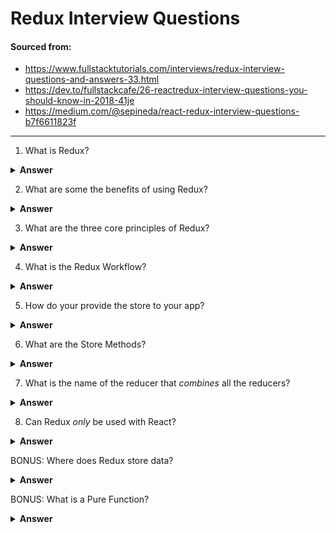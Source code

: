 # Redux Interview Questions

#### Sourced from:

- https://www.fullstacktutorials.com/interviews/redux-interview-questions-and-answers-33.html
- https://dev.to/fullstackcafe/26-reactredux-interview-questions-you-should-know-in-2018-41je
- https://medium.com/@sepineda/react-redux-interview-questions-b7f6611823f

---

1. What is Redux?

<details>
<summary><b>Answer</b></summary>
<p>
Redux is a javascript library for managing application state.
</p>
</details>

2. What are some the benefits of using Redux?

<details>
<summary><b>Answer</b></summary>
<p>

1. Single-Source of Truth
2. Predictable State
3. No need to lift State "up"
4. Debugging enhancements via the Redux Dev Tools
5. Separates logic from components

</p>
</details>

3. What are the three core principles of Redux?

<details>
<summary><b>Answer</b></summary>
<p>

- The state of your application is stored in an object tree within a single store, aka "Single Source of Truth"
- State is immutable. You can only make changes by emitting an action.
- Changes, actions that transform state, are made using Pure Reducers.

</p>
</details>

4. What is the Redux Workflow?

<details>
<summary><b>Answer</b></summary>
<p>

- Store - Where you keep your application data
- Dispatch - **Actions** are dispatched by events
- Reducers - Pure functions that take previous state + action and return a new state
- Subscribe - Components can subscribe to the store for actions or state

</p>
</details>

5. How do your provide the store to your app?

<details>
<summary><b>Answer</b></summary>
<p>

- Wrap your `<App>` component in the `<Provider>` component.
- Pass the `store` as a prop to your `<Provider>` component:
  - `<Provider store={store}>`

</p>
</details>

6. What are the Store Methods?

<details>
<summary><b>Answer</b></summary>
<p>

- `getState()`
  - Returns the current state of your application
- `dispatch(action)`
  - Dispatches and action. This is the _only_ way to trigger a state change
- `subscribe(listener)`
  - Adds a change listener
- `replaceReducer(nextReducer)`
  - Replaces the reducer currently used by the store to calculate the state

</p>
</details>

7. What is the name of the reducer that _combines_ all the reducers?

<details>
<summary><b>Answer</b></summary>
<p>
The `rootReducer` combines all reducers. 
</p>
</details>

8. Can Redux _only_ be used with React?

<details>
<summary><b>Answer</b></summary>
<p>
Nope!  It's most commonly associated with React, but can be used standalone, or with other frameworks (i.e. Angular, VueJS).
</p>
</details>

BONUS: Where does Redux store data?

<details>
<summary><b>Answer</b></summary>
<p>
The "store" is kept in memory.  Redux technically keeps references to the data in memory, not the actual data itself (aka, it's _not_ a database).
</p>
</details>

BONUS: What is a Pure Function?

<details>
<summary><b>Answer</b></summary>
<p>
A function that...

- Given the same input, will always return the same output.
- Produces no side effects.
- Relies on no external mutable state

</p>

```
function square(x){
   return x * x;
}
return items.map(square);
```

</details>
